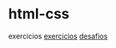 # html-css
 exercicios
<a href="https://github.com/Pedro-Nascimento7/htm">exercicios</a>
<a href="https://github.com/Pedro-Nascimento7/html-css/tree/main/desafios">desafios</a>
